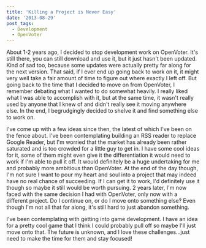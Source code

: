 ```yaml
---
title: 'Killing a Project is Never Easy'
date: '2013-08-29'
post_tags:
  - Development
  - OpenVoter
---
```


About 1-2 years ago, I decided to stop development work on OpenVoter. It's still there, you can still download and use it, but it just hasn't been updated. Kind of sad too, because some updates were actually pretty far along for the next version. That said, if I ever end up going back to work on it, it might very well take a fair amount of time to figure out where exactly I left off. But going back to the time that I decided to move on from OpenVoter, I remember debating what I wanted to do somewhat heavily. I really liked what I was able to accomplish with it, but at the same time, it wasn't really used by anyone that I knew of and didn't really see it moving anywhere else. In the end, I begrudgingly decided to shelve it and find something else to work on.
<!-- excerpt -->
I've come up with a few ideas since then, the latest of which I've been on the fence about. I've been contemplating building an RSS reader to replace Google Reader, but I'm worried that the market has already been rather saturated and is too crowded for a little guy to get in. I have some cool ideas for it, some of them might even give it the differentiation it would need to work if I'm able to pull it off. It would definitely be a huge undertaking for me and probably more ambitious than OpenVoter. At the end of the day though, I'm not sure I want to pour my heart and soul into a project that may indeed have no real chance of succeeding. If I can get it to work, I'd definitely use it though so maybe it still would be worth pursuing. 2 years later, I'm now faced with the same decision I had with OpenVoter, only now with a different project. Do I continue on, or do I move onto something else? Even though I'm not all that far along, it's still hard to just abandon something.

I've been contemplating with getting into game development. I have an idea for a pretty cool game that I think I could probably pull off so maybe I'll just move onto that. The future is unknown, and I love these challenges…just need to make the time for them and stay focused!
